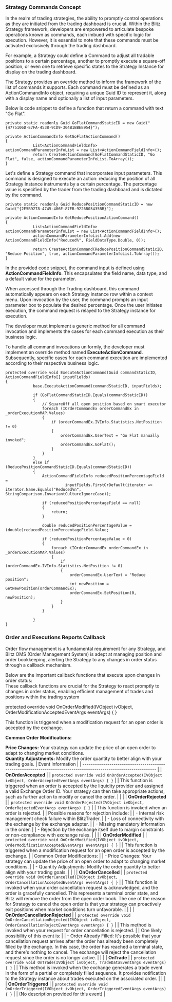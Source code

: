 
### Strategy Commands Concept
In the realm of trading strategies, the ability to promptly control operations as they are initiated from the trading dashboard is crucial. Within the Blitz Strategy framework, developers are empowered to articulate bespoke operations known as commands, each imbued with specific logic for execution. However, it is essential to note that these commands must be activated exclusively through the trading dashboard.

For example, a Strategy could define a Command to adjust all tradable positions to a certain percentage, another to promptly execute a square-off position, or even one to retrieve specific states to the Strategy Instance for display on the trading dashboard.

The Strategy provides an override method to inform the framework of the list of commands it supports. Each command must be defined as an ActionCommandInfo object, requiring a unique Guid ID to represent it, along with a display name and optionally a list of input parameters.

Below is code snippet to define a function that return a command with text "Go Flat".
```
private static readonly Guid GoFlatCommandStaticID = new Guid("{4775106D-E7FA-4538-9CD9-304B1BBEE954}");

private ActionCommandInfo GetGoFlatActionCommand()
{
            List<ActionCommandFieldInfo> actionCommandParameterInfoList = new List<ActionCommandFieldInfo>();
            return CreateActionCommand(GoFlatCommandStaticID, "Go Flat", false, actionCommandParameterInfoList.ToArray());
}
```
Let's define a Strategy command that incorporates input parameters. This command is designed to execute an action: reducing the position of all Strategy Instance instruments by a certain percentage. The percentage value is specified by the trader from the trading dashboard and is dictated by the command.
```
private static readonly Guid ReducePositionCommandStaticID = new Guid("{2E5B9278-4745-406E-87EB-9226B03435BB}");

private ActionCommandInfo GetReducePositionActionCommand()
{
            List<ActionCommandFieldInfo> actionCommandParameterInfoList = new List<ActionCommandFieldInfo>();
            actionCommandParameterInfoList.Add(new ActionCommandFieldInfo("Reduced%", FieldDataType.Double, 0));
          
            return CreateActionCommand(ReducePositionCommandStaticID, "Reduce Position", true, actionCommandParameterInfoList.ToArray());
}
```
In the provided code snippet, the command input is defined using **ActionCommandFieldInfo**. This encapsulates the field name, data type, and a default value for the parameter.  
  
When accessed through the Trading dashboard, this command automatically appears on each Strategy instance row within a context menu. Upon invocation by the user, the command prompts an input parameter box to populate the desired percentage. Once the user initiates execution, the command request is relayed to the Strategy instance for execution.  
  
The developer must implement a generic method for all command invocation and implements the cases for each command execution as their business logic.

To handle all command invocations uniformly, the developer must implement an override method named **ExecuteActionCommand**. Subsequently, specific cases for each command execution are implemented according to their respective business logic.
```
protected override void ExecuteActionCommand(Guid commandStaticID, ActionCommandFieldInfo[] inputFields)
{
            base.ExecuteActionCommand(commandStaticID, inputFields);

            if (GoFlatCommandStaticID.Equals(commandStaticID))
            {
                // SquareOff all open position based on smart executor
                foreach (IOrderCommandEx orderCommandEx in _orderExecutionMAP.Values)
                {
                    if (orderCommandEx.IVInfo.Statistics.NetPosition != 0)
                    {
                        orderCommandEx.UserText = "Go Flat manually invoked";
                        orderCommandEx.GoFlat();
                    }
                }
            }
            else if (ReducePositionCommandStaticID.Equals(commandStaticID))
            {
                ActionCommandFieldInfo reducedPositionPercentageField = 
                          inputFields.FirstOrDefault(iterator => iterator.Name.Equals("Reduced%n", StringComparison.InvariantCultureIgnoreCase));

                if (reducedPositionPercentageField == null)
                {
                    return;
                }

                double reducedPositionPercentageValue = (double)reducedPositionPercentageField.Value;

                if (reducedPositionPercentageValue > 0)
                {
                    foreach (IOrderCommandEx orderCommandEx in _orderExecutionMAP.Values)
                    {
                        if (orderCommandEx.IVInfo.Statistics.NetPosition != 0)
                        {
                            orderCommandEx.UserText = "Reduce position";
                            int newPosition = GetNewPosition(orderCommandEx);
                            orderCommandEx.SetPosition(0, newPosition);
                        }
                    }
                }

            }
}
```

### Order and Executions Reports Callback

Order flow management is a fundamental requirement for any Strategy, and Blitz OMS (Order Management System) is adept at managing position and order bookkeeping, alerting the Strategy to any changes in order status through a callback mechanism.

Below are the important callback functions that execute upon changes in order status:  
These callback functions are crucial for the Strategy to react promptly to changes in order status, enabling efficient management of trades and positions within the trading system

protected  override  void OnOrderModified(IVObject ivObject, OrderModificationAcceptedEventArgs eventArgs) { }  
  
This function is triggered when a modification request for an open order is accepted by the exchange.

**Common Order Modifications:**

**Price Changes:** Your strategy can update the price of an open order to adapt to changing market conditions.  
**Quantity Adjustments:** Modify the order quantity to better align with your trading goals.
| Event Information                                                                                                 |
| ----------------------------------------------------------------------------------------------------------------- |
| **OnOrderAccepted**                                                                                                |
| `protected override void OnOrderAccepted(IVObject ivObject, OrderAcceptedEventArgs eventArgs) { }`                 |
| This function is triggered when an order is accepted by the liquidity provider and assigned a valid Exchange Order ID. Your strategy can then take appropriate actions, such as further action to modify or cancel the order. |
|                                                                                                                   |
| **OnOrderRejected**                                                                                                |
| `protected override void OnOrderRejected(IVObject ivObject, OrderRejectedEventArgs eventArgs) { }`                 |
| This function is invoked when an order is rejected.                                                               |
| Possible reasons for rejection include:                                                                            |
| - Internal risk management check failure within BlitzTrader.                                                      |
| - Loss of connectivity with the exchange by the exchange adapter.                                                |
| - Missing mandatory information in the order.                                                                     |
| - Rejection by the exchange itself due to margin constraints or non-compliance with exchange rules.                |
|                                                                                                                   |
| **OnOrderModified**                                                                                                |
| `protected override void OnOrderModified(IVObject ivObject, OrderModificationAcceptedEventArgs eventArgs) { }`     |
| This function is triggered when a modification request for an open order is accepted by the exchange.              |
| Common Order Modifications:                                                                                        |
| - Price Changes: Your strategy can update the price of an open order to adapt to changing market conditions.       |
| - Quantity Adjustments: Modify the order quantity to better align with your trading goals.                          |
|                                                                                                                   |
| **OnOrderCancelled**                                                                                               |
| `protected override void OnOrderCancelled(IVObject ivObject, OrderCancellationAcceptedEventArgs eventArgs) { }`    |
| This function is invoked when your order cancellation request is acknowledged, and the order is gracefully cancelled. This represents a terminal order state, and Blitz will remove the order from the open order book. The one of the reason for Strategy to cancel the open order is that your strategy can proactively exit positions when market conditions turn unfavorable. |
|                                                                                                                   |
| **OnOrderCancellationRejected**                                                                                    |
| `protected override void OnOrderCancellationRejected(IVObject ivObject, OrderCancellationRejectEventArgs eventArgs) { }` |
| This method is invoked when your request for order cancellation is rejected.                                      |
| One likely possibility of this event is:                                                                           |
| - Order Already Filled: It's possible that your cancellation request arrives after the order has already been completely filled by the exchange. In this case, the order has reached a terminal state, and there's nothing to cancel. The exchange will reject the cancellation request since the order is no longer active. |
|                                                                                                                   |
| **OnTrade**                                                                                                        |
| `protected override void OnTrade(IVObject ivObject, TradeDataEventArgs eventArgs) { }`                             |
| This method is invoked when the exchange generates a trade event in the form of a partial or completely filled sequence. It provides notification to the Strategy instance about trades executed on the associated order. |
|                                                                                                                   |
| **OnOrderTriggered**                                                                                               |
| `protected override void OnOrderTriggered(IVObject ivObject, OrderTriggeredEventArgs eventArgs) { }`               |
| (No description provided for this event)                                                                           |









